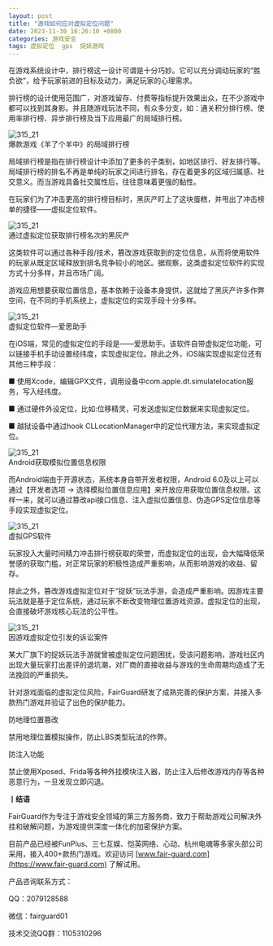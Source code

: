 ```yaml
---
layout: post
title: "游戏如何应对虚拟定位问题"
date: 2023-11-30 16:26:10 +0800
categories: 游戏安全
tags: 虚拟定位  gps  捉妖游戏
---
```


在游戏系统设计中，排行榜这一设计可谓是十分巧妙。它可以充分调动玩家的“胜负欲”，给予玩家前进的目标及动力，满足玩家的心理需求。<!-- more -->  

排行榜的设计使用范围广，对游戏留存、付费等指标提升效果出众，在不少游戏中都可以找到其身影。并且随游戏玩法不同，有众多分支，如：通关积分排行榜、使用率排行榜、异步排行榜及当下应用最广的局域排行榜。  

![315_21](/assets/res/202103/游戏排行榜.png)  
爆款游戏《羊了个羊中》的局域排行榜  

局域排行榜是指在排行榜设计中添加了更多的子类别，如地区排行、好友排行等。局域排行榜的排名不再是单纯的玩家之间进行排名，存在着更多的区域归属感、社交意义。而当游戏具备社交属性后，往往意味着更强的黏性。  

在玩家们为了冲击更高的排行榜目标时，黑灰产盯上了这块蛋糕，并甩出了冲击榜单的捷径——虚拟定位软件。  

![315_21](/assets/res/202103/王者荣耀位置模拟.png)  
通过虚拟定位获取排行榜名次的黑灰产  

这类软件可以通过各种手段/技术，篡改游戏获取到的定位信息，从而将使用软件的玩家从既定区域释放到排名竞争较小的地区。据观察，这类虚拟定位软件的实现方式十分多样，并且市场广阔。  

游戏应用想要获取位置信息，基本依赖于设备本身提供，这就给了黑灰产许多作弊空间，在不同的手机系统上，虚拟定位的实现手段十分多样。  

![315_21](/assets/res/202103/爱思助手修改定位.png)  
虚拟定位软件—爱思助手  

在iOS端，常见的虚拟定位的手段是——爱思助手。该软件自带虚拟定位功能，可以链接手机手动设置经纬度，实现虚拟定位。除此之外，iOS端实现虚拟定位还有其他三种手段：  

■ 使用Xcode，编辑GPX文件，调用设备中com.apple.dt.simulatelocation服务，写入经纬度。  

■ 通过硬件外设定位，比如:位移精灵，可发送虚拟定位数据来实现虚拟定位。  

■ 越狱设备中通过hook CLLocationManager中的定位代理方法，来实现虚拟定位。  

![315_21](/assets/res/202103/安卓模拟位置.png)  
Android获取模拟位置信息权限  

而Android端由于开源状态，系统本身自带开发者权限，Android 6.0及以上可以通过【开发者选项 → 选择模拟位置信息应用】来开放应用获取位置信息权限。这样一来，就可以通过篡改api接口信息、注入虚拟位置信息、伪造GPS定位信息等手段实现虚拟定位。  

![315_21](/assets/res/202103/gps修改定位.png)  
虚拟GPS软件  

玩家投入大量时间精力冲击排行榜获取的荣誉，而虚拟定位的出现，会大幅降低荣誉感的获取门槛，对正常玩家的积极性造成严重影响，从而影响游戏的收益、留存。  

除此之外，篡改游戏虚拟定位对于“捉妖”玩法手游，会造成严重影响。因游戏主要玩法就是基于定位系统，通过玩家不断改变物理位置游戏资源，虚拟定位的出现，会直接破坏游戏核心玩法的公平性。  

![315_21](/assets/res/202103/捉妖游戏案例.png)  
因游戏虚拟定位引发的诉讼案件  

某大厂旗下的捉妖玩法手游就曾被虚拟定位问题困扰，受该问题影响，游戏社区内出现大量玩家打出差评的退坑潮，对厂商的直接收益与游戏的生命周期均造成了无法挽回的严重损失。  

针对游戏面临的虚拟定位风险，FairGuard研发了成熟完善的保护方案，并接入多款热门游戏并验证了出色的保护能力。  

防地理位置篡改  

禁用地理位置模拟操作，防止LBS类型玩法的作弊。  

防注入功能  

禁止使用Xposed、Frida等各种外挂模块注入器，防止注入后修改游戏内存等各种恶意行为，一旦发现立即闪退。  


**丨结语**  

FairGuard作为专注于游戏安全领域的第三方服务商，致力于帮助游戏公司解决外挂和破解问题，为游戏提供深度一体化的加密保护方案。  

目前产品已经被FunPlus、三七互娱、恺英网络、心动、杭州电魂等多家头部公司采用，接入400+款热门游戏。欢迎访问 [www.fair-guard.com](https://www.fair-guard.com) 了解试用。    

产品咨询联系方式：  

QQ：2079128588  

微信：fairguard01  

技术交流QQ群：1105310296  